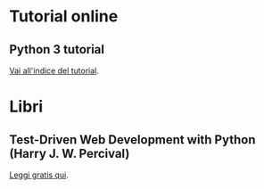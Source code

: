 #  Tutorial online

## Python 3 tutorial
[Vai all'indice del tutorial](https://docs.python.org/3/tutorial/index.html).



# Libri

## Test-Driven Web Development with Python (Harry J. W. Percival)
[Leggi gratis qui](https://www.obeythetestinggoat.com/pages/book.html#toc).


